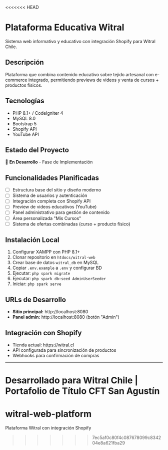 <<<<<<< HEAD
# Plataforma Educativa Witral

Sistema web informativo y educativo con integración Shopify para Witral Chile.

## Descripción
Plataforma que combina contenido educativo sobre tejido artesanal con e-commerce integrado, permitiendo previews de videos y venta de cursos + productos físicos.

## Tecnologías
- PHP 8.1+ / CodeIgniter 4
- MySQL 8.0
- Bootstrap 5
- Shopify API
- YouTube API

## Estado del Proyecto
🚧 **En Desarrollo** - Fase de Implementación

## Funcionalidades Planificadas
- [ ] Estructura base del sitio y diseño moderno
- [ ] Sistema de usuarios y autenticación
- [ ] Integración completa con Shopify API
- [ ] Preview de videos educativos (YouTube)
- [ ] Panel administrativo para gestión de contenido
- [ ] Área personalizada "Mis Cursos"
- [ ] Sistema de ofertas combinadas (curso + producto físico)

## Instalación Local
1. Configurar XAMPP con PHP 8.1+
2. Clonar repositorio en `htdocs/witral-web`
3. Crear base de datos `witral_db` en MySQL
4. Copiar `.env.example` a `.env` y configurar BD
5. Ejecutar: `php spark migrate`
6. Ejecutar: `php spark db:seed AdminUserSeeder`
7. Iniciar: `php spark serve`

## URLs de Desarrollo
- **Sitio principal:** http://localhost:8080
- **Panel admin:** http://localhost:8080 (botón "Admin")

## Integración con Shopify
- Tienda actual: https://witral.cl
- API configurada para sincronización de productos
- Webhooks para confirmación de compras

---
**Desarrollado para Witral Chile** | Portafolio de Título CFT San Agustín
=======
# witral-web-platform
Plataforma Witral con integración Shopify
>>>>>>> 7ec5af0c80f4c087678099c834204e8a621fba29
